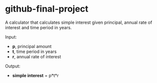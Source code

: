 # github-final-project
A calculator that calculates simple interest given principal, annual rate of interest and time period in years.

Input:<br/> 
   <ul><li><b>p</b>, principal amount</li>
   <li><b>t</b>, time period in years</li>
   <li><b>r</b>, annual rate of interest</li></ul>
Output:<br/> 
   <ul><li><b>simple interest</b> = p*t*r</li></ul><br/> 
